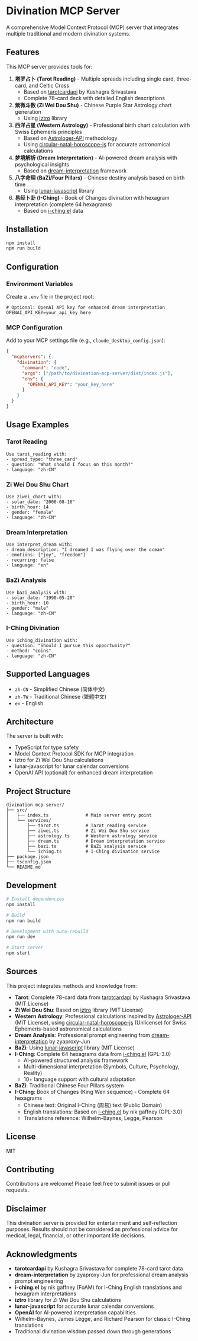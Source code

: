 # Divination MCP Server

A comprehensive Model Context Protocol (MCP) server that integrates multiple traditional and modern divination systems.

## Features

This MCP server provides tools for:

1. **塔罗占卜 (Tarot Reading)** - Multiple spreads including single card, three-card, and Celtic Cross
   - Based on [tarotcardapi](https://github.com/zyaproxy-Jun/tarotcardapi) by Kushagra Srivastava
   - Complete 78-card deck with detailed English descriptions
2. **紫微斗数 (Zi Wei Dou Shu)** - Chinese Purple Star Astrology chart generation
   - Using [iztro](https://github.com/SylarLong/iztro) library
3. **西洋占星 (Western Astrology)** - Professional birth chart calculation with Swiss Ephemeris principles
   - Based on [Astrologer-API](https://github.com/zyaproxy-Jun/Astrologer-API) methodology
   - Using [circular-natal-horoscope-js](https://www.npmjs.com/package/circular-natal-horoscope-js) for accurate astronomical calculations
4. **梦境解析 (Dream Interpretation)** - AI-powered dream analysis with psychological insights
   - Based on [dream-interpretation](https://github.com/zyaproxy-Jun/dream-interpretation) framework
5. **八字命理 (BaZi/Four Pillars)** - Chinese destiny analysis based on birth time
   - Using [lunar-javascript](https://github.com/6tail/lunar-javascript) library
6. **易经卜卦 (I-Ching)** - Book of Changes divination with hexagram interpretation (complete 64 hexagrams)
   - Based on [i-ching.el](https://github.com/zyaproxy-Jun/i-ching) data

## Installation

```bash
npm install
npm run build
```

## Configuration

### Environment Variables

Create a `.env` file in the project root:

```env
# Optional: OpenAI API key for enhanced dream interpretation
OPENAI_API_KEY=your_api_key_here
```

### MCP Configuration

Add to your MCP settings file (e.g., `claude_desktop_config.json`):

```json
{
  "mcpServers": {
    "divination": {
      "command": "node",
      "args": ["/path/to/divination-mcp-server/dist/index.js"],
      "env": {
        "OPENAI_API_KEY": "your_key_here"
      }
    }
  }
}
```

## Usage Examples

### Tarot Reading

```
Use tarot_reading with:
- spread_type: "three_card"
- question: "What should I focus on this month?"
- language: "zh-CN"
```

### Zi Wei Dou Shu Chart

```
Use ziwei_chart with:
- solar_date: "2000-08-16"
- birth_hour: 14
- gender: "female"
- language: "zh-CN"
```

### Dream Interpretation

```
Use interpret_dream with:
- dream_description: "I dreamed I was flying over the ocean"
- emotions: ["joy", "freedom"]
- recurring: false
- language: "en"
```

### BaZi Analysis

```
Use bazi_analysis with:
- solar_date: "1990-05-20"
- birth_hour: 10
- gender: "male"
- language: "zh-CN"
```

### I-Ching Divination

```
Use iching_divination with:
- question: "Should I pursue this opportunity?"
- method: "coins"
- language: "zh-CN"
```

## Supported Languages

- `zh-CN` - Simplified Chinese (简体中文)
- `zh-TW` - Traditional Chinese (繁體中文)
- `en` - English

## Architecture

The server is built with:
- TypeScript for type safety
- Model Context Protocol SDK for MCP integration
- iztro for Zi Wei Dou Shu calculations
- lunar-javascript for lunar calendar conversions
- OpenAI API (optional) for enhanced dream interpretation

## Project Structure

```
divination-mcp-server/
├── src/
│   ├── index.ts              # Main server entry point
│   └── services/
│       ├── tarot.ts          # Tarot reading service
│       ├── ziwei.ts          # Zi Wei Dou Shu service
│       ├── astrology.ts      # Western astrology service
│       ├── dream.ts          # Dream interpretation service
│       ├── bazi.ts           # BaZi analysis service
│       └── iching.ts         # I-Ching divination service
├── package.json
├── tsconfig.json
└── README.md
```

## Development

```bash
# Install dependencies
npm install

# Build
npm run build

# Development with auto-rebuild
npm run dev

# Start server
npm start
```

## Sources

This project integrates methods and knowledge from:
- **Tarot**: Complete 78-card data from [tarotcardapi](https://github.com/zyaproxy-Jun/tarotcardapi) by Kushagra Srivastava (MIT License)
- **Zi Wei Dou Shu**: Based on [iztro](https://github.com/SylarLong/iztro) library (MIT License)
- **Western Astrology**: Professional calculations inspired by [Astrologer-API](https://github.com/zyaproxy-Jun/Astrologer-API) (MIT License), using [circular-natal-horoscope-js](https://www.npmjs.com/package/circular-natal-horoscope-js) (Unlicense) for Swiss Ephemeris-based astronomical calculations
- **Dream Analysis**: Professional prompt engineering from [dream-interpretation](https://github.com/zyaproxy-Jun/dream-interpretation) by zyaproxy-Jun
- **BaZi**: Using [lunar-javascript](https://github.com/6tail/lunar-javascript) library (MIT License)
- **I-Ching**: Complete 64 hexagrams data from [i-ching.el](https://github.com/zyaproxy-Jun/i-ching) (GPL-3.0)
  - AI-powered structured analysis framework
  - Multi-dimensional interpretation (Symbols, Culture, Psychology, Reality)
  - 10+ language support with cultural adaptation
- **BaZi**: Traditional Chinese Four Pillars system
- **I-Ching**: Book of Changes (King Wen sequence) - Complete 64 hexagrams
  - Chinese text: Original I-Ching (周易) text (Public Domain)
  - English translations: Based on [i-ching.el](https://github.com/zyaproxy-Jun/i-ching) by nik gaffney (GPL-3.0)
  - Translations reference: Wilhelm-Baynes, Legge, Pearson

## License

MIT

## Contributing

Contributions are welcome! Please feel free to submit issues or pull requests.

## Disclaimer

This divination server is provided for entertainment and self-reflection purposes. Results should not be considered as professional advice for medical, legal, financial, or other important life decisions.

## Acknowledgments

- **tarotcardapi** by Kushagra Srivastava for complete 78-card tarot data
- **dream-interpretation** by zyaproxy-Jun for professional dream analysis prompt engineering
- **i-ching.el** by nik gaffney (FoAM) for I-Ching English translations and hexagram interpretations
- **iztro** library for Zi Wei Dou Shu calculations
- **lunar-javascript** for accurate lunar calendar conversions
- **OpenAI** for AI-powered interpretation capabilities
- Wilhelm-Baynes, James Legge, and Richard Pearson for classic I-Ching translations
- Traditional divination wisdom passed down through generations
